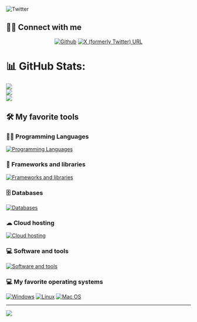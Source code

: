 ![Twitter](https://pbs.twimg.com/profile_banners/1195629350391074816/1707346577/1500x500)

## 🙋‍♂️ Connect with me

<p align="center">
    <a href="https://github.com/yusupovbg">
        <img alt="Github"
             src="https://img.shields.io/badge/GitHub-100000?style=for-the-badge&logo=github&logoColor=white"></a>
    <a href="https://x.com/yusupovbg">
        <img alt="X (formerly Twitter) URL" src="https://img.shields.io/badge/Twitter-1DA1F2?style=for-the-badge&logo=twitter&logoColor=white">
</a>
</p>

# 📊 GitHub Stats:
![](https://github-readme-stats.vercel.app/api?username=yusupovbg&theme=algolia&hide_border=false&include_all_commits=true&count_private=true)<br/>
![](https://github-readme-streak-stats.herokuapp.com/?user=yusupovbg&theme=algolia&hide_border=false)<br/>
![](https://github-readme-stats.vercel.app/api/top-langs/?username=yusupovbg&theme=algolia&hide_border=false&include_all_commits=true&count_private=true&layout=compact)

## 🛠️ My favorite tools


### 👨‍💻 Programming Languages

[![Programming Languages](https://skillicons.dev/icons?i=c,cpp,cs,java,js,php,ts)](https://skillicons.dev)

### 🧰 Frameworks and libraries

[![Frameworks and libraries](https://skillicons.dev/icons?i=dotnet,react,nodejs,vite,nextjs,bootstrap,tailwind,jquery)](https://skillicons.dev)

### 🗄️ Databases

[![Databases](https://skillicons.dev/icons?i=mysql,postgres,mongodb)](https://skillicons.dev)

### ☁ Cloud hosting
[![Cloud hosting](https://skillicons.dev/icons?i=heroku,vercel,netlify)](https://skillicons.dev)

### 💻 Software and tools
[![Software and tools](https://skillicons.dev/icons?i=git,vscode,visualstudio,idea)](https://skillicons.dev)

### 💻 My favorite operating systems
<p>
    <a href="#"><img alt="Windows"
                     src="https://img.shields.io/badge/Windows-0078D6?style=for-the-badge&logo=windows&logoColor=white"></a>
    <a href="#"><img alt="Linux"
                     src="https://img.shields.io/badge/Linux-FCC624?style=for-the-badge&logo=linux&logoColor=black"></a>
    <a href="#"><img alt="Mac OS"
                     src="https://img.shields.io/badge/Mac%20OS-5BAFF2?style=for-the-badge&logo=kali&logoColor=white"></a>
    
</p>

---
[![](https://visitcount.itsvg.in/api?id=yusupovbg&icon=0&color=12)](https://visitcount.itsvg.in)
